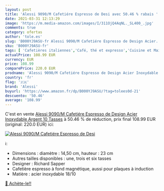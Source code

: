 ```yaml
---
layout: post
title: 'Alessi 9090/M Cafetiére Espresso de Desi avec 50.46 % rabais '
date: 2021-03-31 12:13:29
image: 'https://m.media-amazon.com/images/I/311OjQ4AqNL._SL400_.jpg'
comments: true
category: ofertas
author: 'tole.es'
slug: 'B000YJ9ASU-fr Alessi 9090/M Cafetiére Espresso de Design Acier...'
sku: 'B000YJ9ASU-fr'
tags: [ 'Cafetières italiennes','Café, thé et expresso','Cuisine et Maison','alessi', ]
actualPrice: 108.99 EUR
currency: EUR
price: 108.99
comparePrice: 220.0 EUR
prodname: 'Alessi 9090/M Cafetiére Espresso de Design Acier Inoxydable Argent 10 Tasses'
country: 'fr'
flag: '🇫🇷'
brand: 'Alessi'
buyurl: 'https://www.amazon.fr/dp/B000YJ9ASU/?tag=tolees0d-21'
descuento: '50.46'
average: '108.99'
---
```


C'est en vente [Alessi 9090/M Cafetiére Espresso de Design Acier Inoxydable Argent 10 Tasses](https://www.amazon.fr/dp/B000YJ9ASU/?tag=tolees0d-21)  à  50.46 % de réduction, prix final  108.99 EUR (original: 220.0 EUR) ici:

[![Alessi 9090/M Cafetiére Espresso de Desi](https://m.media-amazon.com/images/I/311OjQ4AqNL._SL400_.jpg)](https://www.amazon.fr/dp/B000YJ9ASU/?tag=tolees0d-21)

ℹ️:

- Dimensions : diamètre : 14,50 cm, hauteur : 23 cm
- Autres tailles disponibles : une, trois et six tasses
- Designer : Richard Sapper
- Cafetière espresso à fond magnétique, aussi pour plaques à induction
- Matière : acier inoxydable 18/10

[🛒 Achète-le!!](https://www.amazon.fr/dp/B000YJ9ASU/?tag=tolees0d-21)
